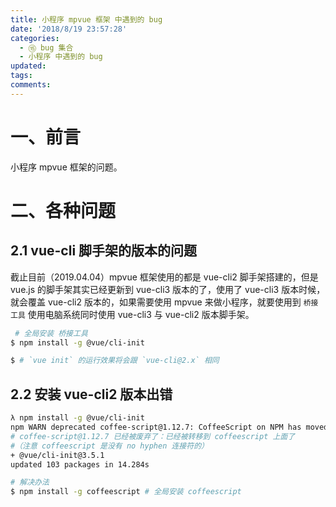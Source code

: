 ```yaml
---
title: 小程序 mpvue 框架 中遇到的 bug
date: '2018/8/19 23:57:28'
categories:
  - ⑮ bug 集合
  - 小程序 中遇到的 bug
updated:
tags:
comments:
---
```


# 一、前言

小程序 mpvue 框架的问题。

# 二、各种问题

## 2.1 vue-cli 脚手架的版本的问题

截止目前（2019.04.04）mpvue 框架使用的都是 vue-cli2 脚手架搭建的，但是 vue.js 的脚手架其实已经更新到 vue-cli3 版本的了，使用了 vue-cli3 版本时候，就会覆盖 vue-cli2 版本的，如果需要使用 mpvue 来做小程序，就要使用到 `桥接工具` 使用电脑系统同时使用 vue-cli3 与 vue-cli2 版本脚手架。

```BASH
 # 全局安装 桥接工具
$ npm install -g @vue/cli-init

$ # `vue init` 的运行效果将会跟 `vue-cli@2.x` 相同
```

## 2.2 安装 vue-cli2 版本出错

```BASH
λ npm install -g @vue/cli-init
npm WARN deprecated coffee-script@1.12.7: CoffeeScript on NPM has moved to "coffeescript" (no hyphen)
# coffee-script@1.12.7 已经被废弃了：已经被转移到 coffeescript 上面了
#（注意 coffeescript 是没有 no hyphen 连接符的）
+ @vue/cli-init@3.5.1
updated 103 packages in 14.284s

# 解决办法
$ npm install -g coffeescript # 全局安装 coffeescript
```